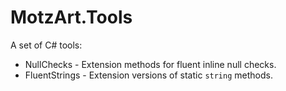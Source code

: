 # MotzArt.Tools

A set of C# tools:
* NullChecks - Extension methods for fluent inline null checks.
* FluentStrings - Extension versions of static `string` methods.